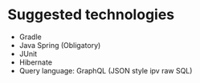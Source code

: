 # Suggested technologies

* Gradle
* Java Spring (Obligatory)
* JUnit
* Hibernate
* Query language: GraphQL (JSON style ipv raw SQL)
